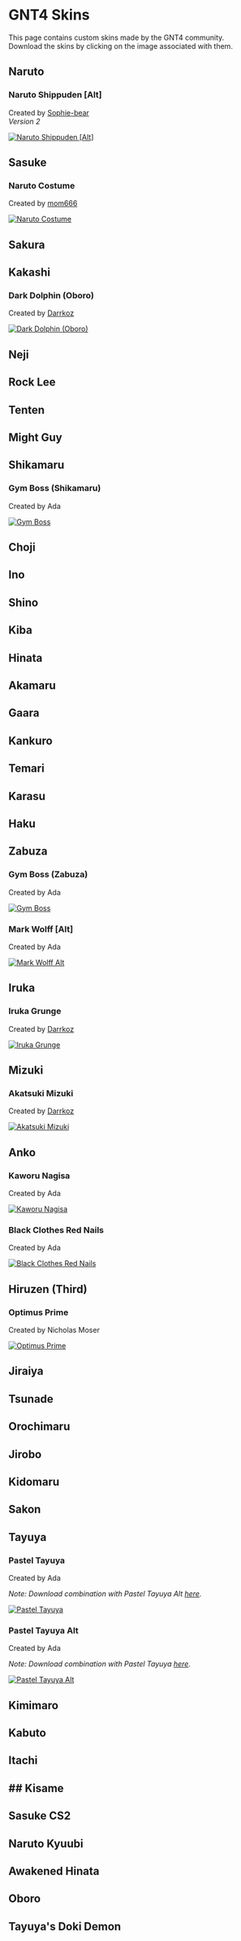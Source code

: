 # GNT4 Skins

This page contains custom skins made by the GNT4 community.  
Download the skins by clicking on the image associated with them.

## Naruto

### Naruto Shippuden [Alt]

Created by [Sophie-bear](https://twitter.com/Soph3D)  
*Version 2*

[![Naruto Shippuden [Alt]](/gnt4/images/skins/NarutoShippudenCostumeSD_P2.jpg?raw=true "Naruto Shippuden [Alt]")](/gnt4/files/NarutoShippudenCostumeSD_P2.zip?raw=true)

## Sasuke

### Naruto Costume

Created by [mom666](https://www.youtube.com/channel/UCAxpsO3P1QW-CMuYv5RQiNQ)

[![Naruto Costume](/gnt4/images/skins/sasuke_naruto.jpg?raw=true "Naruto Costume")](/gnt4/files/Sasuke_P1_-_Naruto_Costume.zip?raw=true)

## Sakura

## Kakashi

### Dark Dolphin (Oboro)

Created by [Darrkoz](https://dolphinnetplayninja.tumblr.com)

[![Dark Dolphin (Oboro)](/gnt4/images/skins/oborokakashi.jpg?raw=true "Dark Dolphin (Oboro)")](/gnt4/files/Kakashi_Dark_Dolphin_Oboro.zip?raw=true)

## Neji

## Rock Lee

## Tenten

## Might Guy

## Shikamaru

### Gym Boss (Shikamaru)

Created by Ada

[![Gym Boss](/gnt4/images/skins/gymbossshika.jpg?raw=true "Gym Boss (Shikamaru)")](/gnt4/files/Shikamaru_Gym_Boss.zip?raw=true)

## Choji

## Ino

## Shino

## Kiba

## Hinata

## Akamaru

## Gaara

## Kankuro

## Temari

## Karasu

## Haku

## Zabuza

### Gym Boss (Zabuza)

Created by Ada

[![Gym Boss](/gnt4/images/skins/gymbosszabuza.jpg?raw=true "Gym Boss (Zabuza)")](/gnt4/files/Zabuza_Gym_Boss.zip?raw=true)

### Mark Wolff [Alt]

Created by Ada

[![Mark Wolff Alt](/gnt4/images/skins/markwolff.jpg?raw=true "Mark Wolff")](/gnt4/files/Zabuza_Mark_Wolff_Alt.zip?raw=true)

## Iruka

### Iruka Grunge

Created by [Darrkoz](https://dolphinnetplayninja.tumblr.com)

[![Iruka Grunge](/gnt4/images/skins/irukagrunge.jpg?raw=true "Iruka Grunge")](/gnt4/files/Iruka_Grunge.zip?raw=true)

## Mizuki

### Akatsuki Mizuki

Created by [Darrkoz](https://dolphinnetplayninja.tumblr.com)

[![Akatsuki Mizuki](/gnt4/images/skins/akatsukimizuki.jpg?raw=true "Akatsuki Mizuki")](/gnt4/files/Akatsuki_Mizuki.zip?raw=true)

## Anko

### Kaworu Nagisa

Created by Ada

[![Kaworu Nagisa](/gnt4/images/skins/ankawo.jpg?raw=true "Kaworu Nagisa")](/gnt4/files/Anko_Kaworu_Nagisa.zip?raw=true)

### Black Clothes Red Nails

Created by Ada

[![Black Clothes Red Nails](/gnt4/images/skins/blackred.jpg?raw=true "Black Clothes Red Nails")](/gnt4/files/Anko_Black_Clothes_Red_Nails.zip?raw=true)

## Hiruzen (Third)

### Optimus Prime

Created by Nicholas Moser

[![Optimus Prime](/gnt4/images/skins/optimus_prime.jpg?raw=true "Optimus Prime")](/gnt4/files/Third_Optimus_Prime.zip?raw=true)

## Jiraiya

## Tsunade

## Orochimaru

## Jirobo

## Kidomaru

## Sakon

## Tayuya

### Pastel Tayuya

Created by Ada

*Note: Download combination with Pastel Tayuya Alt [here](/gnt4/files/pastel_tayuya_-_player_1_and_2.zip?raw=true).*

[![Pastel Tayuya](/gnt4/images/skins/pasteltay1.jpg?raw=true "Pastel Tayuya")](/gnt4/files/pastel_tayuya_-_p1_blue_hair_purple_tunic.zip?raw=true)

### Pastel Tayuya Alt

Created by Ada

*Note: Download combination with Pastel Tayuya [here](/gnt4/files/pastel_tayuya_-_player_1_and_2.zip?raw=true).*

[![Pastel Tayuya Alt](/gnt4/images/skins/pasteltay2.jpg?raw=true "Pastel Tayuya Alt")](/gnt4/files/pastel_tayuya_-_p2_purple_hair_blue_tunic.zip?raw=true)

## Kimimaro

## Kabuto

## Itachi

## ## Kisame

## Sasuke CS2

## Naruto Kyuubi

## Awakened Hinata

## Oboro

## Tayuya's Doki Demon
